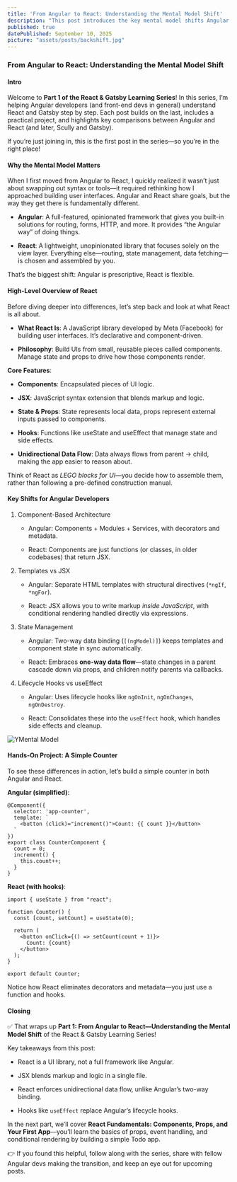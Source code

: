 ```yaml
---
title: 'From Angular to React: Understanding the Mental Model Shift'
description: "This post introduces the key mental model shifts Angular developers need to embrace when learning React, highlighting differences in components, templates, state management, and lifecycle handling—complete with a hands-on counter example in both frameworks."
published: true
datePublished: September 10, 2025
picture: "assets/posts/backshift.jpg"
---
```


### From Angular to React: Understanding the Mental Model Shift

#### Intro

Welcome to **Part 1 of the React & Gatsby Learning Series**!
In this series, I’m helping Angular developers (and front-end devs in general) understand React and Gatsby step by step. Each post builds on the last, includes a practical project, and highlights key comparisons between Angular and React (and later, Scully and Gatsby).

If you’re just joining in, this is the first post in the series—so you’re in the right place!

#### Why the Mental Model Matters

When I first moved from Angular to React, I quickly realized it wasn’t just about swapping out syntax or tools—it required rethinking how I approached building user interfaces. Angular and React share goals, but the way they get there is fundamentally different.

- **Angular**: A full-featured, opinionated framework that gives you built-in solutions for routing, forms, HTTP, and more. It provides “the Angular way” of doing things.

- **React**: A lightweight, unopinionated library that focuses solely on the view layer. Everything else—routing, state management, data fetching—is chosen and assembled by you.

That’s the biggest shift: Angular is prescriptive, React is flexible.

#### High-Level Overview of React

Before diving deeper into differences, let’s step back and look at what React is all about.

- **What React Is**: A JavaScript library developed by Meta (Facebook) for building user interfaces. It’s declarative and component-driven.

- **Philosophy**: Build UIs from small, reusable pieces called components. Manage state and props to drive how those components render.

**Core Features**:

- **Components**: Encapsulated pieces of UI logic.

- **JSX**: JavaScript syntax extension that blends markup and logic.

- **State & Props**: State represents local data, props represent external inputs passed to components.

- **Hooks**: Functions like useState and useEffect that manage state and side effects.

- **Unidirectional Data Flow**: Data always flows from parent → child, making the app easier to reason about.

Think of React as *LEGO blocks for UI*—you decide how to assemble them, rather than following a pre-defined construction manual.

#### Key Shifts for Angular Developers

1. Component-Based Architecture

    - Angular: Components + Modules + Services, with decorators and metadata.

    - React: Components are just functions (or classes, in older codebases) that return JSX.

2. Templates vs JSX

    - Angular: Separate HTML templates with structural directives (`*ngIf`, `*ngFor`).

    - React: JSX allows you to write markup *inside JavaScript*, with conditional rendering handled directly via expressions.

3. State Management

    - Angular: Two-way data binding (`[(ngModel)]`) keeps templates and component state in sync automatically.

    - React: Embraces **one-way data flow**—state changes in a parent cascade down via props, and children notify parents via callbacks.

4. Lifecycle Hooks vs useEffect

    - Angular: Uses lifecycle hooks like `ngOnInit`, `ngOnChanges`, `ngOnDestroy`.

    - React: Consolidates these into the `useEffect` hook, which handles side effects and cleanup.

![YMental Model](/assets/posts/angularreactmentalmodel.png)

#### Hands-On Project: A Simple Counter

To see these differences in action, let’s build a simple counter in both Angular and React.

**Angular (simplified)**:

```
@Component({
  selector: 'app-counter',
  template: `
    <button (click)="increment()">Count: {{ count }}</button>
  `
})
export class CounterComponent {
  count = 0;
  increment() {
    this.count++;
  }
}
```

**React (with hooks)**:

```
import { useState } from "react";

function Counter() {
  const [count, setCount] = useState(0);

  return (
    <button onClick={() => setCount(count + 1)}>
      Count: {count}
    </button>
  );
}

export default Counter;
```

Notice how React eliminates decorators and metadata—you just use a function and hooks.

#### Closing

✅ That wraps up **Part 1: From Angular to React—Understanding the Mental Model Shift** of the React & Gatsby Learning Series!

Key takeaways from this post:

- React is a UI library, not a full framework like Angular.

- JSX blends markup and logic in a single file.

- React enforces unidirectional data flow, unlike Angular’s two-way binding.

- Hooks like `useEffect` replace Angular’s lifecycle hooks.

In the next part, we’ll cover **React Fundamentals: Components, Props, and Your First App**—you’ll learn the basics of props, event handling, and conditional rendering by building a simple Todo app.

👉 If you found this helpful, follow along with the series, share with fellow Angular devs making the transition, and keep an eye out for upcoming posts.